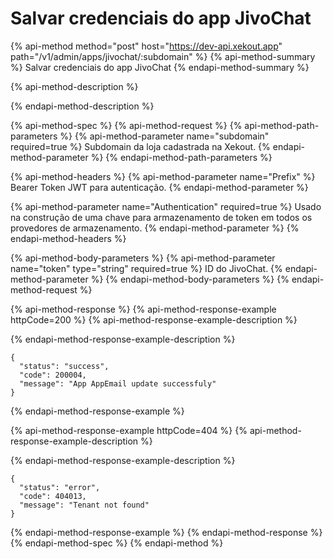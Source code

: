 # Salvar credenciais do app JivoChat

{% api-method method="post" host="https://dev-api.xekout.app" path="/v1/admin/apps/jivochat/:subdomain" %}
{% api-method-summary %}
Salvar credenciais do app JivoChat
{% endapi-method-summary %}

{% api-method-description %}

{% endapi-method-description %}

{% api-method-spec %}
{% api-method-request %}
{% api-method-path-parameters %}
{% api-method-parameter name="subdomain" required=true %}
Subdomain da loja cadastrada na Xekout.
{% endapi-method-parameter %}
{% endapi-method-path-parameters %}

{% api-method-headers %}
{% api-method-parameter name="Prefix" %}
Bearer Token JWT para autenticação.
{% endapi-method-parameter %}

{% api-method-parameter name="Authentication" required=true %}
Usado na construção de uma chave para armazenamento de token em todos os provedores de armazenamento.
{% endapi-method-parameter %}
{% endapi-method-headers %}

{% api-method-body-parameters %}
{% api-method-parameter name="token" type="string" required=true %}
ID do JivoChat.
{% endapi-method-parameter %}
{% endapi-method-body-parameters %}
{% endapi-method-request %}

{% api-method-response %}
{% api-method-response-example httpCode=200 %}
{% api-method-response-example-description %}

{% endapi-method-response-example-description %}

```text
{
  "status": "success",
  "code": 200004,
  "message": "App AppEmail update successfuly"
}
```
{% endapi-method-response-example %}

{% api-method-response-example httpCode=404 %}
{% api-method-response-example-description %}

{% endapi-method-response-example-description %}

```text
{
  "status": "error",
  "code": 404013,
  "message": "Tenant not found"
}
```
{% endapi-method-response-example %}
{% endapi-method-response %}
{% endapi-method-spec %}
{% endapi-method %}

